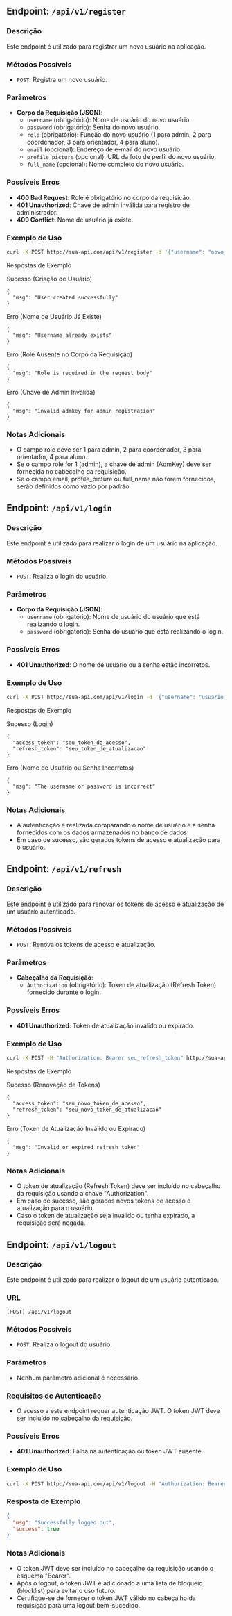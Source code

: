 ## Endpoint: `/api/v1/register`

### Descrição
Este endpoint é utilizado para registrar um novo usuário na aplicação.

### Métodos Possíveis
- `POST`: Registra um novo usuário.

### Parâmetros
- **Corpo da Requisição (JSON)**:
  - `username` (obrigatório): Nome de usuário do novo usuário.
  - `password` (obrigatório): Senha do novo usuário.
  - `role` (obrigatório): Função do novo usuário (1 para admin, 2 para coordenador, 3 para orientador, 4 para aluno).
  - `email` (opcional): Endereço de e-mail do novo usuário.
  - `profile_picture` (opcional): URL da foto de perfil do novo usuário.
  - `full_name` (opcional): Nome completo do novo usuário.

### Possíveis Erros
- **400 Bad Request**: Role é obrigatório no corpo da requisição.
- **401 Unauthorized**: Chave de admin inválida para registro de administrador.
- **409 Conflict**: Nome de usuário já existe.

### Exemplo de Uso
```bash
curl -X POST http://sua-api.com/api/v1/register -d '{"username": "novo_usuario", "password": "senha123", "role": 2, "email": "usuario@email.com"}'
```

Respostas de Exemplo

Sucesso (Criação de Usuário)
```
{
  "msg": "User created successfully"
}
```

Erro (Nome de Usuário Já Existe)
```
{
  "msg": "Username already exists"
}
```

Erro (Role Ausente no Corpo da Requisição)
```
{
  "msg": "Role is required in the request body"
}
```

Erro (Chave de Admin Inválida)
```
{
  "msg": "Invalid admkey for admin registration"
}
```

### Notas Adicionais

- O campo role deve ser 1 para admin, 2 para coordenador, 3 para orientador, 4 para aluno.
- Se o campo role for 1 (admin), a chave de admin (AdmKey) deve ser fornecida no cabeçalho da requisição.<br/>
- Se o campo email, profile_picture ou full_name não forem fornecidos, serão definidos como vazio por padrão.<br/>

## Endpoint: `/api/v1/login`

### Descrição
Este endpoint é utilizado para realizar o login de um usuário na aplicação.

### Métodos Possíveis
- `POST`: Realiza o login do usuário.

### Parâmetros
- **Corpo da Requisição (JSON)**:
  - `username` (obrigatório): Nome de usuário do usuário que está realizando o login.
  - `password` (obrigatório): Senha do usuário que está realizando o login.

### Possíveis Erros
- **401 Unauthorized**: O nome de usuário ou a senha estão incorretos.

### Exemplo de Uso
```bash
curl -X POST http://sua-api.com/api/v1/login -d '{"username": "usuario_existente", "password": "senha123"}'
```

Respostas de Exemplo

Sucesso (Login)
```
{
  "access_token": "seu_token_de_acesso",
  "refresh_token": "seu_token_de_atualizacao"
}
```

Erro (Nome de Usuário ou Senha Incorretos)
```
{
  "msg": "The username or password is incorrect"
}
```

### Notas Adicionais

- A autenticação é realizada comparando o nome de usuário e a senha fornecidos com os dados armazenados no banco de dados.
- Em caso de sucesso, são gerados tokens de acesso e atualização para o usuário.

## Endpoint: `/api/v1/refresh`

### Descrição
Este endpoint é utilizado para renovar os tokens de acesso e atualização de um usuário autenticado.

### Métodos Possíveis
- `POST`: Renova os tokens de acesso e atualização.

### Parâmetros
- **Cabeçalho da Requisição**:
  - `Authorization` (obrigatório): Token de atualização (Refresh Token) fornecido durante o login.

### Possíveis Erros
- **401 Unauthorized**: Token de atualização inválido ou expirado.

### Exemplo de Uso
```bash
curl -X POST -H "Authorization: Bearer seu_refresh_token" http://sua-api.com/api/v1/refresh
```

Respostas de Exemplo

Sucesso (Renovação de Tokens)
```
{
  "access_token": "seu_novo_token_de_acesso",
  "refresh_token": "seu_novo_token_de_atualizacao"
}
```

Erro (Token de Atualização Inválido ou Expirado)
```
{
  "msg": "Invalid or expired refresh token"
}
```

### Notas Adicionais

- O token de atualização (Refresh Token) deve ser incluído no cabeçalho da requisição usando a chave "Authorization".
- Em caso de sucesso, são gerados novos tokens de acesso e atualização para o usuário.
- Caso o token de atualização seja inválido ou tenha expirado, a requisição será negada.

## Endpoint: `/api/v1/logout`

### Descrição
Este endpoint é utilizado para realizar o logout de um usuário autenticado.

### URL
```
[POST] /api/v1/logout
```

### Métodos Possíveis
- `POST`: Realiza o logout do usuário.

### Parâmetros
- Nenhum parâmetro adicional é necessário.

### Requisitos de Autenticação
- O acesso a este endpoint requer autenticação JWT. O token JWT deve ser incluído no cabeçalho da requisição.

### Possíveis Erros
- **401 Unauthorized**: Falha na autenticação ou token JWT ausente.

### Exemplo de Uso
```bash
curl -X POST http://sua-api.com/api/v1/logout -H "Authorization: Bearer SEU_TOKEN_JWT"
```

### Resposta de Exemplo
```json
{
  "msg": "Successfully logged out",
  "success": true
}
```

### Notas Adicionais
- O token JWT deve ser incluído no cabeçalho da requisição usando o esquema "Bearer".
- Após o logout, o token JWT é adicionado a uma lista de bloqueio (blocklist) para evitar o uso futuro.
- Certifique-se de fornecer o token JWT válido no cabeçalho da requisição para uma logout bem-sucedido.
